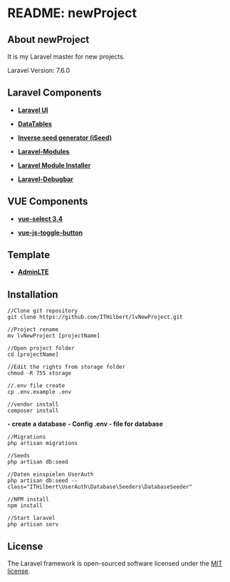 # README: newProject

## About newProject

It is my Laravel master for new projects.

Laravel Version: 7.6.0



## Laravel Components

- **[Laravel UI](https://github.com/laravel/ui)**

- **[DataTables](https://datatables.net/)**

- **[Inverse seed generator (iSeed)](https://github.com/orangehill/iseed)**

- **[Laravel-Modules](https://github.com/nWidart/laravel-modules)**

- **[Laravel Module Installer](https://github.com/joshbrw/laravel-module-installer)**

- **[Laravel-Debugbar](https://github.com/barryvdh/laravel-debugbar)**

## VUE Components

- **[vue-select 3.4](https://vue-select.org/)**

- **[vue-js-toggle-button](https://github.com/euvl/vue-js-toggle-button)**

## Template

- **[AdminLTE](https://github.com/jeroennoten/Laravel-AdminLTE)**

## Installation

```
//Clone git repository
git clone https://github.com/ITHilbert/lvNewProject.git

//Project rename
mv lvNewProject [projectName]

//Open project folder
cd [projectName]

//Edit the rights from storage folder
chmod -R 755 storage

//.env file create
cp .env.example .env

//vendor install
composer install
```

**- create a database**
**- Config .env - file for database**

```
//Migrations 
php artisan migrations

//Seeds
php artisan db:seed

//Daten einspielen UserAuth
php artisan db:seed --class="ITHilbert\UserAuth\Database\Seeders\DatabaseSeeder"

//NPM install
npm install

//Start laravel
php artisan serv
```

## License

The Laravel framework is open-sourced software licensed under the [MIT license](https://opensource.org/licenses/MIT).
